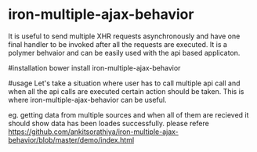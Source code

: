 # iron-multiple-ajax-behavior
It is useful to send multiple XHR requests asynchronously and have one final handler to be invoked after all the requests are executed.
It is a polymer behvaior and can be easily used with the api based applicaton.

#installation
bower install iron-multiple-ajax-behavior

#usage
Let's take a situation where user has to call multiple api call and when all the api calls are executed certain action should be taken.
This is where iron-multiple-ajax-behavior can be useful.

eg. getting data from multiple sources and when all of them are recieved it should show data has been loades successfully.
please refere https://github.com/ankitsorathiya/iron-multiple-ajax-behavior/blob/master/demo/index.html

<custom-element-demo>
  <template>
    <link rel="import" href="iron-multiple-ajax-demo.html">
     <iron-multiple-ajax-demo></iron-multiple-ajax-demo>
  </template>
</custom-element-demo>
